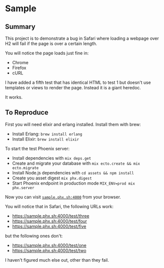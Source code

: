 # Sample
## Summary

This project is to demonstrate a bug in Safari where loading a webpage over H2 will fail if the page is over a certain length.

You will notice the page loads just fine in:
  - Chrome
  - Firefox
  - cURL

I have added a fifth test that has identical HTML to test 1 but doesn't use templates or views to render the page.
Instead it is a giant heredoc.

It works.

## To Reproduce

First you will need elixir and erlang installed. Install them with brew:

 * Install Erlang: `brew install erlang`
 * Install Elixir: `brew install elixir `

To start the test Phoenix server:

  * Install dependencies with `mix deps.get`
  * Create and migrate your database with `mix ecto.create && mix ecto.migrate`
  * Install Node.js dependencies with `cd assets && npm install`
  * Create you asset digest `mix phx.digest`
  * Start Phoenix endpoint in production mode `MIX_ENV=prod mix phx.server`

Now you can visit [`sample.phx.sh:4000`](https://sample.phx.sh:4000) from your browser.

You will notice that in Safari, the following URLs work:

 - https://sample.phx.sh:4000/test/three
 - https://sample.phx.sh:4000/test/four
 - https://sample.phx.sh:4000/test/five

but the following ones don't:

 - https://sample.phx.sh:4000/test/one
 - https://sample.phx.sh:4000/test/two

I haven't figured much else out, other than they fail.
